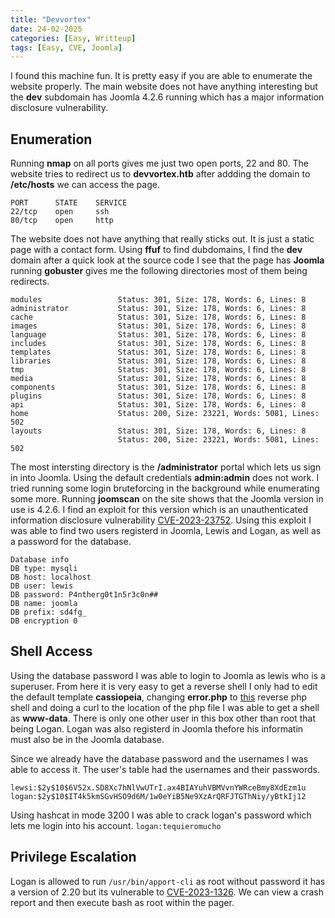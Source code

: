 ```yaml
---
title: "Devvortex"
date: 24-02-2025
categories: [Easy, Writteup]
tags: [Easy, CVE, Joomla]
---
```


I found this machine fun. It is pretty easy if you are able to enumerate the website properly. The main website does not have anything interesting but the **dev** subdomain has Joomla 4.2.6 running which has a major information disclosure vulnerability.

## Enumeration 

Running **nmap** on all ports gives me just two open ports, 22 and 80. The website tries to redirect us to **devvortex.htb** after addding the domain to **/etc/hosts** we can access the page.  
```
PORT      STATE    SERVICE
22/tcp    open     ssh
80/tcp    open     http
```

The website does not have anything that really sticks out. It is just a static page with a contact form. Using **ffuf** to find dubdomains, I find the **dev** domain after a quick look at the source code I see that the page has **Joomla** running **gobuster** gives me the following directories most of them being redirects. 
```
modules                 Status: 301, Size: 178, Words: 6, Lines: 8 
administrator           Status: 301, Size: 178, Words: 6, Lines: 8 
cache                   Status: 301, Size: 178, Words: 6, Lines: 8 
images                  Status: 301, Size: 178, Words: 6, Lines: 8 
language                Status: 301, Size: 178, Words: 6, Lines: 8 
includes                Status: 301, Size: 178, Words: 6, Lines: 8 
templates               Status: 301, Size: 178, Words: 6, Lines: 8 
libraries               Status: 301, Size: 178, Words: 6, Lines: 8 
tmp                     Status: 301, Size: 178, Words: 6, Lines: 8 
media                   Status: 301, Size: 178, Words: 6, Lines: 8 
components              Status: 301, Size: 178, Words: 6, Lines: 8 
plugins                 Status: 301, Size: 178, Words: 6, Lines: 8 
api                     Status: 301, Size: 178, Words: 6, Lines: 8 
home                    Status: 200, Size: 23221, Words: 5081, Lines: 502 
layouts                 Status: 301, Size: 178, Words: 6, Lines: 8 
                        Status: 200, Size: 23221, Words: 5081, Lines: 502 
```
The most intersting directory is the **/administrator** portal which lets us sign in into Joomla. Using the default credentials  **admin:admin** does not work. I tried running some login bruteforcing in the background while enumerating some more. Running **joomscan** on the site shows that the Joomla version in use is 4.2.6. I find an exploit for this version which is an unauthenticated information disclosure vulnerability [CVE-2023-23752](https://vulncheck.com/blog/joomla-for-rce). Using this exploit I was able to find two users registerd in Joomla, Lewis and Logan, as well as a password for the database. 

```
Database info
DB type: mysqli
DB host: localhost
DB user: lewis
DB password: P4ntherg0t1n5r3c0n##
DB name: joomla
DB prefix: sd4fg_
DB encryption 0
```

## Shell Access

Using the database password I was able to login to Joomla as lewis who is a superuser. From here it is very easy to get a reverse shell I only had to edit the default template **cassiopeia**, changing **error.php** to [this](https://github.com/pentestmonkey/php-reverse-shell/blob/master/php-reverse-shell.php) reverse php shell and doing a curl to the location of the php file I was able to get a shell as **www-data**. There is only one other user in this box other than root that being Logan. Logan was also registerd in Joomla thefore his informatin must also be in the Joomla database.

Since we already have the database password and the usernames I was able to access it. The user's table had the usernames and their passwords.
```
lewsi:$2y$10$6V52x.SD8Xc7hNlVwUTrI.ax4BIAYuhVBMVvnYWRceBmy8XdEzm1u
logan:$2y$10$IT4k5kmSGvHSO9d6M/1w0eYiB5Ne9XzArQRFJTGThNiy/yBtkIj12
```

Using hashcat in mode 3200 I was able to crack logan's password which lets me login into his account.
 `logan:tequieromucho`


## Privilege Escalation

Logan is allowed to run `/usr/bin/apport-cli` as root without password it has a version of 2.20 but its vulnerable to [CVE-2023-1326](https://github.com/diego-tella/CVE-2023-1326-PoC). We can view a crash report and then execute bash as root within the pager.